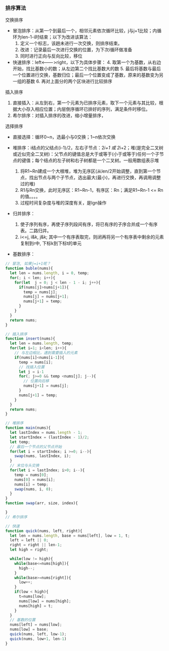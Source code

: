 ### 排序算法

交换排序

+ 冒泡排序：从第一个到最后一个，相邻元素依次循环比较，j与j+1比较；内循环为len-1-i时结束；以下为改进该算法：
  1. 定义一个标志，该趟未进行一次交换，则排序结束。
  2. 改进：记录最后一次进行交换的位置，为下次i循环做准备
  3. 同时进行正向与反向比较，移位
+ 快速排序：left<--->right，以下为具体步骤：
  4. 取第一个为基数，从右边开始，找比基数小的数；从左边第二个找比基数大的数
  5. 最后将基数与最后一个位置进行交换，基数归位；最后一个位置变成了基数，原来的基数变为另一组的基数
  6. 再对上面分的两个区块进行比较排序


插入排序

1. 直接插入：从左到右，第一个元素为已排序元素，取下一个元素与其比较，根据大小存入相应位置；内层倒序循环已排好的序列，满足条件时移位。
2. 希尔排序：对插入排序的改进，缩小增量排序，

选择排序

+ 直接选择：循环0~n，选最小与0交换；1~n依次交换
+ 堆排序：i结点的父结点(i-1)/2，左右子节点：2*i+1 或 2*i+2；堆(是完全二叉树或近似完全二叉树)：父节点的键值总是大于或等于(小于或等于)任何一个子节点的键值；每个结点的左子树和右子树都是一个二叉树。一般用数组表示堆
  1. 将R1~Rn建成一个大根堆，堆为无序区(从len/2开始调整，直到第一个节点，找出节点与两个子节点，选出最大(最小)，再进行交换，再调用调整过的堆)
  2. R1与Rn交换，此时无序区：R1~Rn-1，有序区：Rn；满足R1~Rn-1 <= Rn的值。。。。
  3. 过程时间复杂度与堆的深度有关，是lgn操作

+ 归并排序：
  1. 使子序列有序，再使子序列段间有序，将已有序的子序合并成一个有序表。二路归并。
  2. i<=j, i&k, j&k; 其中一个有序表取完，则闭再将另一个有序表中剩余的元素复制到r中, 下标k到下标t的单元

+ 基数排序：

```js
// 冒泡, 如果j=i+1呢？
function buble(nums){
  let len = nums.length, i = 0, temp;
  for(; i < len; i++){
    for(let  j = 0; j < len - 1 - i; j++){
      if(nums[j]>nums[j+1]){
        temp = nums[j];
        nums[j] = nums[j+1];
        nums[j+1] = temp;
      }
    }
  }
  return nums;
}

// 插入排序
function insert(nums){
  let len = nums.length, temp;
  for(let i=1; i<len; i++){
    // 与左边相比，遇到需要插入的元素
    if(nums[i]<nums[i-1]){
      temp = nums[i];
      // 找插入位置
      let j = i-1
      for(; j>=0 && temp <nums[j]; j--){
        // 位置向后移
        nums[j+1] = nums[j];
      }
      nums[j+1] = temp;
    }
  }
  return nums;
}

// 堆排序
function main(nums){
  let lastIndex = nums.length - 1;
  let startIndex = (lastIndex - 1)/2;
  let temp;
  // 最后一个节点的父节点开始
  for(let i = startIndex; i >=0; i--){
    swap(nums, lastIndex, i);
  }
  // 末位与头交换
  for(let i = lastIndex; i>0; i--){
    temp = nums[0];
    nums[0] = nums[i];
    nums[i] = temp;
    swap(nums, i, 0);
  }
}
function swap(arr, size, index){

}
// 希尔排序

```

```js
// 快速
function quick(nums, left, right){
  let len = nums.length, base = nums[left], low = 1, t;
  left = left || 0;
  right = right || len-1;
  let high = right;

  while(low != high){
    while(base<=nums[high]){
      high--;
    }
    while(base>=nums[right]){
      low++;
    }
    if(low < high){
      t=nums[low];
      nums[low] = nums[high];
      nums[high] = t;
    }
  }
  // 基数的位置
  nums[left] = nums[low];
  nums[low] = base;
  quick(nums, left, low-1);
  quick(nums, low+1, len-1)
}
```

